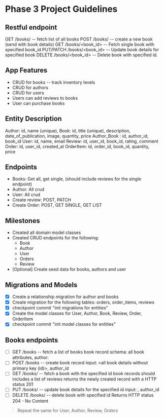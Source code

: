 # Phase 3 Project Guidelines

## Restful endpoint

 GET /books/ -- fetch list of all books
 POST /books/ -- create a new book (send with book details)
 GET /books/<book_id> -- Fetch single book with specified book_id
 PUT/PATCH /books/<book_id> -- Update book details for specified book
 DELETE /books/<book_id> -- Delete book with specified id.

## App Features

- CRUD for books -- track inventory levels
- CRUD for authors
- CRUD for users
- Users can add reviews to books
- User can purchase books

## Entity Description

 Author: id, name (unique),
 Book: id, title (unique), description, date_of_publication, image, quantity, price
 Author_Book : id, author_id, book_id
 User: id, name, email
 Review: id, user_id, book_id, rating, comment
 Order: id, user_id, created_at
 OrderItem: id, order_id, book_id, quantity, price

## Endpoints

- Books: Get all, get single,  (should include reviews for the single endpoint)
- Author: All crud
- User: All crud
- Create review: POST, PATCH
- Create Order: POST, GET SINGLE, GET LIST

## Milestones

- Created all domain model classes
- Created CRUD endpoints for the following:
  - Book
  - Author
  - User
  - Orders
  - Review
- [Optional] Create seed data for books, authors and user

## Migrations and Models

- [x] Create a relationship migration for author and books
- [x] Create migration for the following tables: orders, order_items, reviews
- [x] checkpoint commit "init migrations for entities"
- [x] Create the model classes for User, Author, Book, Review, Order, OrderItem
- [x] checkpoint commit "init model classes for entities"

## Books endpoints

- [ ] GET /books -- fetch a list of books
book record schema: all book attributes, author:
- [ ] POST /books -- create book record
input: <all book details without primary key (id)>, author_id
- [ ] GET /books/<id> -- fetch a book with the specified id
book records should includes a list of reviews
returns the newly created record with a HTTP status 201
- [ ] PUT /books/<id> -- update book details for the specified id
input: <book attributes>, author_id
- [ ] DELETE /books/<id> -- delete book with specified id
Returns HTTP status 204 - No Content

> Repeat the same for User, Author, Review, Orders
